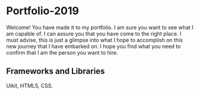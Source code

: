 # Portfolio-2019


Welcome! You have made it to my portfolio. I am sure you want to see what I am capable of. I can assure
you that you have come to the right place. I must advise, this is just a glimpse into what I hope to accomplish 
on this new journey that I have embarked on. I hope you find what you need to confirm that I am the person you want to
hire. 


 ## Frameworks and Libraries
  Uikit, 
  HTML5,
  CSS.
  
  
